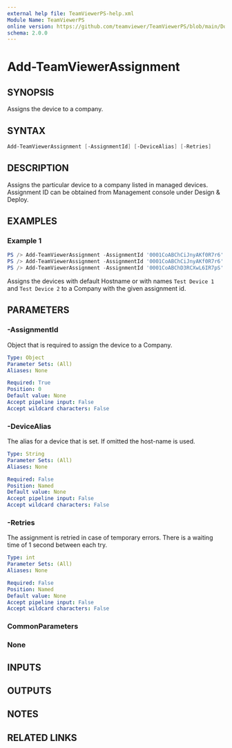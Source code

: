 ```yaml
---
external help file: TeamViewerPS-help.xml
Module Name: TeamViewerPS
online version: https://github.com/teamviewer/TeamViewerPS/blob/main/Docs/Help/Add-TeamViewerAssignment.md
schema: 2.0.0
---
```


# Add-TeamViewerAssignment

## SYNOPSIS

Assigns the device to a company.

## SYNTAX

```powershell
Add-TeamViewerAssignment [-AssignmentId] [-DeviceAlias] [-Retries] 
```

## DESCRIPTION

Assigns the particular device to a company listed in managed devices.
Assignment ID can be obtained from Management console under Design & Deploy.

## EXAMPLES

### Example 1

```powershell
PS /> Add-TeamViewerAssignment -AssignmentId '0001CoABChCiJnyAKf0R7r6'
PS /> Add-TeamViewerAssignment -AssignmentId '0001CoABChCiJnyAKf0R7r6' -DeviceAlias  'Test Device 1' 
PS /> Add-TeamViewerAssignment -AssignmentId '0001CoABChD3RCXwL6IR7pS' -DeviceAlias  'Test Device 2' -Retries 3

```

Assigns the devices with default Hostname or with names `Test Device 1` and `Test Device 2` to a Company with the given assignment id.

## PARAMETERS

### -AssignmentId

Object that is required to assign the device to a Company.

```yaml
Type: Object
Parameter Sets: (All)
Aliases: None

Required: True
Position: 0
Default value: None
Accept pipeline input: False
Accept wildcard characters: False
```

### -DeviceAlias

The alias for a device that is set. If omitted the host-name is used.

```yaml
Type: String
Parameter Sets: (All)
Aliases: None

Required: False
Position: Named
Default value: None
Accept pipeline input: False
Accept wildcard characters: False
```

### -Retries

The assignment is retried in case of temporary errors. There is a waiting time of 1 second between each try.

```yaml
Type: int
Parameter Sets: (All)
Aliases: None

Required: False
Position: Named
Default value: None
Accept pipeline input: False
Accept wildcard characters: False
```

### CommonParameters

### None

## INPUTS

## OUTPUTS

## NOTES

## RELATED LINKS
